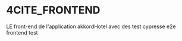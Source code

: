 # 4CITE_FRONTEND
LE front-end de l'application akkordHotel avec des test cypresse e2e frontend test
